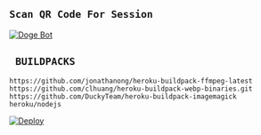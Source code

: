 ## `Scan QR Code For Session`
[![Doge Bot](https://repl.it/badge/github/quiec/whatsasena)](https://replit.com/@RMCGimhan/TechnyQueenQr?v=1)

## ` BUILDPACKS`

```
https://github.com/jonathanong/heroku-buildpack-ffmpeg-latest
https://github.com/clhuang/heroku-buildpack-webp-binaries.git
https://github.com/DuckyTeam/heroku-buildpack-imagemagick
heroku/nodejs
```

[![Deploy](https://www.herokucdn.com/deploy/button.svg)](https://heroku.com/deploy?template=https://github.com/ChamiyaX/TechnyQueen-V2.0/)
